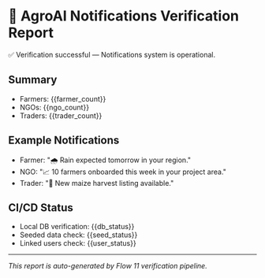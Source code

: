 # 📢 AgroAI Notifications Verification Report

✅ Verification successful — Notifications system is operational.

## Summary
- Farmers: {{farmer_count}}
- NGOs: {{ngo_count}}
- Traders: {{trader_count}}

## Example Notifications
- Farmer: "🌧️ Rain expected tomorrow in your region."
- NGO: "📈 10 farmers onboarded this week in your project area."
- Trader: "🌽 New maize harvest listing available."

## CI/CD Status
- Local DB verification: {{db_status}}
- Seeded data check: {{seed_status}}
- Linked users check: {{user_status}}

---

_This report is auto-generated by Flow 11 verification pipeline._
